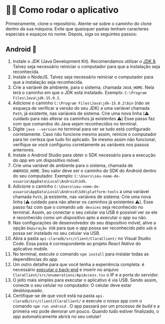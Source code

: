 # :running_woman: Como rodar o aplicativo

Primeiramente, clone o repositório. Atente-se sobre o caminho do clone dentro da sua máquina. Evite que quaisquer pastas tenham caracteres especiais e espaços no nome. Depois, siga os seguintes passos:

## Android :robot:

1. Instale o JDK (Java Development Kit). Recomendamos utilizar o [JDK 8](https://www.oracle.com/br/java/technologies/javase/javase8-archive-downloads.html). Talvez seja necessário reiniciar o computador para que a instalação seja reconhecida.
2. Instale o NodeJS. Talvez seja necessário reiniciar o computador para que a instalação seja reconhecida.
3. Crie a variável de ambiente, para o sistema, chamada ```JAVA_HOME```. Nela terá o caminho em que o JDK está instalado. Exemplo: ```C:\Program Files\Java\jdk-15.0.2```.
4. Adicione o caminho ```C:\Program Files\Java\jdk-15.0.2\bin``` (não se esqueça de verificar a versão do seu JDK) a uma variável chamada ```Path```, já existente, nas variáveis de sistema. Crie uma nova linha (:warning: cuidado para não alterar os caminhos já existentes :warning:) Esse passo faz com que comandos do Java sejam reconhecidos no terminal.
5. Digite ```java --version``` no terminal para ver se tudo está configurado corretamente. Caso não funcione mesmo assim, reinicie o computador para ter certeza que tudo foi aplicado. Se mesmo assim não funcionar, verifique se você configurou corretamente as variáveis nos passos anteriores.
6. Instale o Android Studio para obter o SDK necessário para a execução do *app* em um dispositivo móvel.
7. Crie uma variável de ambiente para o sistema, chamada de `ANDROID_HOME`. Seu valor deve ser o caminho do SDK do Android dentro do seu computador. Exemplo: `C:\Users\seu-nome-de-usuario\AppData\Local\Android\Sdk`.
8. Adicione o caminho `C:\Users\seu-nome-de-usuario\AppData\Local\Android\Sdk\platform-tools` a uma variável chamada ```Path```, já existente, nas variáveis de sistema. Crie uma nova linha (:warning: cuidado para não alterar os caminhos já existentes :warning:). Esse passo faz com que o comando `adb devices` seja reconhecido no terminal. Assim, ao conectar o seu celular via USB é possível ver se ele é reconhecido como um dispositivo apto a executar o *app* ou não.
9. Nas configurações de desenvolvedor do seu dispositivo móvel, ative a opção `Depuração USB` para que o *app* possa ser reconhecido pelo `adb` e possa ser instalado no seu celular via USB.
10. Abra a pasta `api-claradb/src/client/ClaraClient/` no Visual Studio Code. Essa pasta é correspondente ao projeto *React Native* do aplicativo *mobile*.
11. No terminal, execute o comando ```npm install``` para instalar todas as dependências do *app*.
12. Um outro detalhe para que você tenha a experiência completa: é necessário [executar o back-end](https://github.com/barbaraport/api-claradb/tree/main/src/server) e inserir no arquivo ```ClaraClient/src/enumerations/ApiAccess.tsx``` o IP e a porta do servidor.
13. O jeito mais simples para executar o aplicativo é via USB. Sendo assim, conecte o seu celular no computador. O celular deve estar desbloqueado.
14. Certifique-se de que você está na pasta `api-claradb/src/client/ClaraClient/` e execute o nosso app com o comando ```npm run android``` . O app passará por um processo de *build* e a primeira vez pode demorar um pouco. Quando tudo estiver finalizado, o *app* automaticamente abrirá no seu celular!
